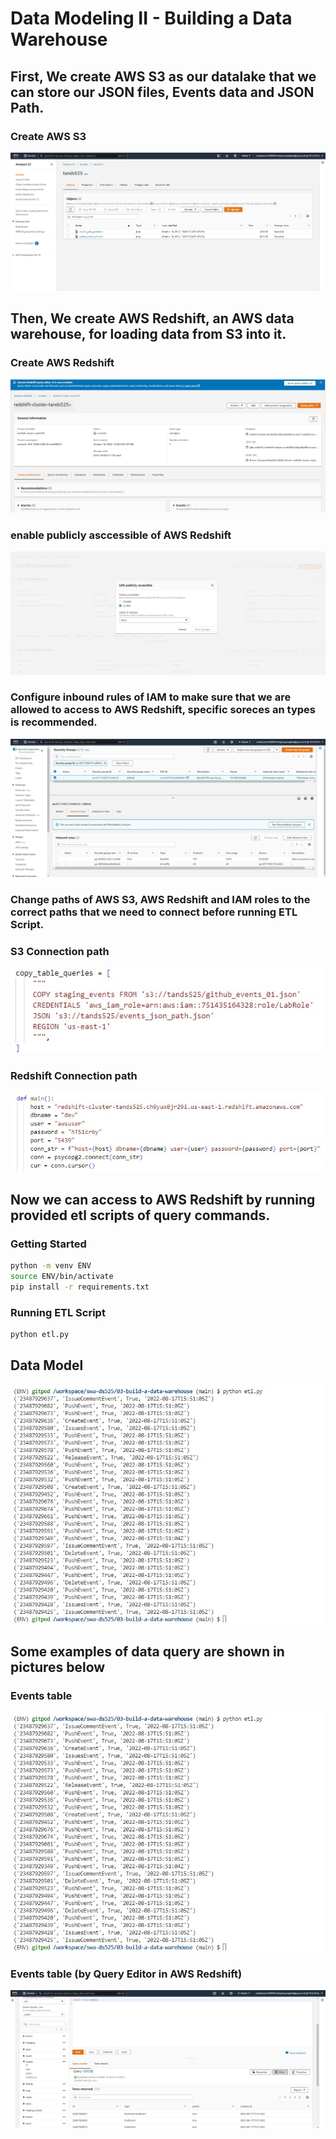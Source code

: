 # Data Modeling II - Building a Data Warehouse

## First, We create AWS S3 as our datalake that we can store our JSON files, Events data and JSON Path.
### Create AWS S3
![AWS S3](pictures/pic04.jpg)

## Then, We create AWS Redshift, an AWS data warehouse, for loading data from S3 into it.

### Create AWS Redshift
![AWS Redshift](pictures/pic01.jpg)

### enable publicly asccessible of AWS Redshift
![Modify publicly accessible setting](pictures/pic03.jpg)

### Configure inbound rules of IAM to make sure that we are allowed to access to AWS Redshift, specific soreces an types is recommended.
![IAM-Inbound rules](pictures/pic07.jpg)

### Change paths of AWS S3, AWS Redshift and IAM roles to the correct paths that we need to connect before running ETL Script.
### S3 Connection path
![S3 Connection path](pictures/pic10.jpg)
### Redshift Connection path
![Redshift Connection path](pictures/pic11.jpg)

## Now we can access to AWS Redshift by running provided etl scripts of query commands.

### Getting Started
```sh
python -m venv ENV
source ENV/bin/activate
pip install -r requirements.txt
```

### Running ETL Script
```sh
python etl.py
```

## Data Model
![data model](pictures/pic08.jpg)

## Some examples of data query are shown in pictures below
### Events table
![Events table](pictures/pic08.jpg)
### Events table (by Query Editor in AWS Redshift)
![Events table (by Query Editor in AWS Redshift)](pictures/pic09.jpg)




